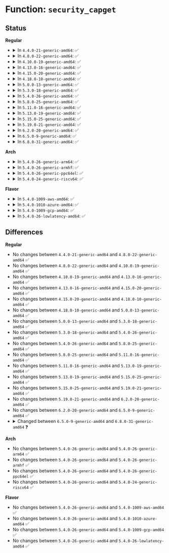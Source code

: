 # Function: <code>security_capget</code>

## Status
<b>Regular</b>
<ul>
<li>
<details>
<summary>In <code>4.4.0-21-generic-amd64</code>: ✅</summary>

```c
int security_capget(struct task_struct * target, kernel_cap_t * effective, kernel_cap_t * inheritable, kernel_cap_t * permitted)
```

```json
{
  "name": "security_capget",
  "collision_type": "Unique Global",
  "inline_type": "No",
  "funcs": [
    {
      "addr": 18446744071582239888,
      "name": "security_capget",
      "external": true,
      "loc": "security/security.c:166",
      "file": "security/security.c",
      "inline": "seen, unknown",
      "caller_inline": [],
      "caller_func": [
        "kernel/capability.c:SyS_capget",
        "kernel/capability.c:SyS_capget"
      ]
    }
  ],
  "symbols": [
    {
      "addr": 18446744071582239888,
      "name": "security_capget",
      "section": ".text",
      "bind": "STB_GLOBAL",
      "size": 103
    }
  ]
}
```
</details>
</li>
<li>
<details>
<summary>In <code>4.8.0-22-generic-amd64</code>: ✅</summary>

```c
int security_capget(struct task_struct * target, kernel_cap_t * effective, kernel_cap_t * inheritable, kernel_cap_t * permitted)
```

```json
{
  "name": "security_capget",
  "collision_type": "Unique Global",
  "inline_type": "No",
  "funcs": [
    {
      "addr": 18446744071582458560,
      "name": "security_capget",
      "external": true,
      "loc": "security/security.c:167",
      "file": "security/security.c",
      "inline": "seen, unknown",
      "caller_inline": [],
      "caller_func": [
        "kernel/capability.c:SyS_capget",
        "kernel/capability.c:SyS_capget"
      ]
    }
  ],
  "symbols": [
    {
      "addr": 18446744071582458560,
      "name": "security_capget",
      "section": ".text",
      "bind": "STB_GLOBAL",
      "size": 103
    }
  ]
}
```
</details>
</li>
<li>
<details>
<summary>In <code>4.10.0-19-generic-amd64</code>: ✅</summary>

```c
int security_capget(struct task_struct * target, kernel_cap_t * effective, kernel_cap_t * inheritable, kernel_cap_t * permitted)
```

```json
{
  "name": "security_capget",
  "collision_type": "Unique Global",
  "inline_type": "No",
  "funcs": [
    {
      "addr": 18446744071582551024,
      "name": "security_capget",
      "external": true,
      "loc": "security/security.c:167",
      "file": "security/security.c",
      "inline": "seen, unknown",
      "caller_inline": [],
      "caller_func": [
        "kernel/capability.c:SyS_capget",
        "kernel/capability.c:SyS_capget"
      ]
    }
  ],
  "symbols": [
    {
      "addr": 18446744071582551024,
      "name": "security_capget",
      "section": ".text",
      "bind": "STB_GLOBAL",
      "size": 103
    }
  ]
}
```
</details>
</li>
<li>
<details>
<summary>In <code>4.13.0-16-generic-amd64</code>: ✅</summary>

```c
int security_capget(struct task_struct * target, kernel_cap_t * effective, kernel_cap_t * inheritable, kernel_cap_t * permitted)
```

```json
{
  "name": "security_capget",
  "collision_type": "Unique Global",
  "inline_type": "No",
  "funcs": [
    {
      "addr": 18446744071582637920,
      "name": "security_capget",
      "external": true,
      "loc": "security/security.c:738",
      "file": "security/security.c",
      "inline": "seen, unknown",
      "caller_inline": [],
      "caller_func": [
        "kernel/capability.c:SyS_capget",
        "kernel/capability.c:SyS_capget"
      ]
    }
  ],
  "symbols": [
    {
      "addr": 18446744071582637920,
      "name": "security_capget",
      "section": ".text",
      "bind": "STB_GLOBAL",
      "size": 103
    }
  ]
}
```
</details>
</li>
<li>
<details>
<summary>In <code>4.15.0-20-generic-amd64</code>: ✅</summary>

```c
int security_capget(struct task_struct * target, kernel_cap_t * effective, kernel_cap_t * inheritable, kernel_cap_t * permitted)
```

```json
{
  "name": "security_capget",
  "collision_type": "Unique Global",
  "inline_type": "No",
  "funcs": [
    {
      "addr": 18446744071582791904,
      "name": "security_capget",
      "external": true,
      "loc": "security/security.c:688",
      "file": "security/security.c",
      "inline": "seen, unknown",
      "caller_inline": [],
      "caller_func": [
        "kernel/capability.c:SyS_capget",
        "kernel/capability.c:SyS_capget"
      ]
    }
  ],
  "symbols": [
    {
      "addr": 18446744071582791904,
      "name": "security_capget",
      "section": ".text",
      "bind": "STB_GLOBAL",
      "size": 109
    }
  ]
}
```
</details>
</li>
<li>
<details>
<summary>In <code>4.18.0-10-generic-amd64</code>: ✅</summary>

```c
int security_capget(struct task_struct * target, kernel_cap_t * effective, kernel_cap_t * inheritable, kernel_cap_t * permitted)
```

```json
{
  "name": "security_capget",
  "collision_type": "Unique Global",
  "inline_type": "No",
  "funcs": [
    {
      "addr": 18446744071582990304,
      "name": "security_capget",
      "external": true,
      "loc": "security/security.c:265",
      "file": "security/security.c",
      "inline": "seen, unknown",
      "caller_inline": [],
      "caller_func": [
        "kernel/capability.c:__ia32_sys_capget",
        "kernel/capability.c:__ia32_sys_capget",
        "kernel/capability.c:__x64_sys_capget",
        "kernel/capability.c:__x64_sys_capget"
      ]
    }
  ],
  "symbols": [
    {
      "addr": 18446744071582990304,
      "name": "security_capget",
      "section": ".text",
      "bind": "STB_GLOBAL",
      "size": 88
    }
  ]
}
```
</details>
</li>
<li>
<details>
<summary>In <code>5.0.0-13-generic-amd64</code>: ✅</summary>

```c
int security_capget(struct task_struct * target, kernel_cap_t * effective, kernel_cap_t * inheritable, kernel_cap_t * permitted)
```

```json
{
  "name": "security_capget",
  "collision_type": "Unique Global",
  "inline_type": "No",
  "funcs": [
    {
      "addr": 18446744071583101968,
      "name": "security_capget",
      "external": true,
      "loc": "security/security.c:751",
      "file": "security/security.c",
      "inline": "seen, unknown",
      "caller_inline": [],
      "caller_func": [
        "kernel/capability.c:__ia32_sys_capget",
        "kernel/capability.c:__ia32_sys_capget",
        "kernel/capability.c:__x64_sys_capget",
        "kernel/capability.c:__x64_sys_capget"
      ]
    }
  ],
  "symbols": [
    {
      "addr": 18446744071583101968,
      "name": "security_capget",
      "section": ".text",
      "bind": "STB_GLOBAL",
      "size": 88
    }
  ]
}
```
</details>
</li>
<li>
<details>
<summary>In <code>5.3.0-18-generic-amd64</code>: ✅</summary>

```c
int security_capget(struct task_struct * target, kernel_cap_t * effective, kernel_cap_t * inheritable, kernel_cap_t * permitted)
```

```json
{
  "name": "security_capget",
  "collision_type": "Unique Global",
  "inline_type": "No",
  "funcs": [
    {
      "addr": 18446744071583287408,
      "name": "security_capget",
      "external": true,
      "loc": "security/security.c:750",
      "file": "security/security.c",
      "inline": "seen, unknown",
      "caller_inline": [],
      "caller_func": [
        "kernel/capability.c:__ia32_sys_capget",
        "kernel/capability.c:__ia32_sys_capget",
        "kernel/capability.c:__x64_sys_capget",
        "kernel/capability.c:__x64_sys_capget"
      ]
    }
  ],
  "symbols": [
    {
      "addr": 18446744071583287408,
      "name": "security_capget",
      "section": ".text",
      "bind": "STB_GLOBAL",
      "size": 101
    }
  ]
}
```
</details>
</li>
<li>
<details>
<summary>In <code>5.4.0-26-generic-amd64</code>: ✅</summary>

```c
int security_capget(struct task_struct * target, kernel_cap_t * effective, kernel_cap_t * inheritable, kernel_cap_t * permitted)
```

```json
{
  "name": "security_capget",
  "collision_type": "Unique Global",
  "inline_type": "No",
  "funcs": [
    {
      "addr": 18446744071583392720,
      "name": "security_capget",
      "external": true,
      "loc": "security/security.c:784",
      "file": "security/security.c",
      "inline": "seen, unknown",
      "caller_inline": [],
      "caller_func": [
        "kernel/capability.c:__ia32_sys_capget",
        "kernel/capability.c:__ia32_sys_capget",
        "kernel/capability.c:__x64_sys_capget",
        "kernel/capability.c:__x64_sys_capget"
      ]
    }
  ],
  "symbols": [
    {
      "addr": 18446744071583392720,
      "name": "security_capget",
      "section": ".text",
      "bind": "STB_GLOBAL",
      "size": 88
    }
  ]
}
```
</details>
</li>
<li>
<details>
<summary>In <code>5.8.0-25-generic-amd64</code>: ✅</summary>

```c
int security_capget(struct task_struct * target, kernel_cap_t * effective, kernel_cap_t * inheritable, kernel_cap_t * permitted)
```

```json
{
  "name": "security_capget",
  "collision_type": "Unique Global",
  "inline_type": "No",
  "funcs": [
    {
      "addr": 18446744071583732112,
      "name": "security_capget",
      "external": true,
      "loc": "security/security.c:927",
      "file": "security/security.c",
      "inline": "seen, unknown",
      "caller_inline": [],
      "caller_func": [
        "kernel/capability.c:__do_sys_capget",
        "kernel/capability.c:__do_sys_capget"
      ]
    }
  ],
  "symbols": [
    {
      "addr": 18446744071583732112,
      "name": "security_capget",
      "section": ".text",
      "bind": "STB_GLOBAL",
      "size": 88
    }
  ]
}
```
</details>
</li>
<li>
<details>
<summary>In <code>5.11.0-16-generic-amd64</code>: ✅</summary>

```c
int security_capget(struct task_struct * target, kernel_cap_t * effective, kernel_cap_t * inheritable, kernel_cap_t * permitted)
```

```json
{
  "name": "security_capget",
  "collision_type": "Unique Global",
  "inline_type": "No",
  "funcs": [
    {
      "addr": 18446744071583852432,
      "name": "security_capget",
      "external": true,
      "loc": "security/security.c:929",
      "file": "security/security.c",
      "inline": "seen, unknown",
      "caller_inline": [],
      "caller_func": [
        "kernel/capability.c:__do_sys_capget",
        "kernel/capability.c:__do_sys_capget"
      ]
    }
  ],
  "symbols": [
    {
      "addr": 18446744071583852432,
      "name": "security_capget",
      "section": ".text",
      "bind": "STB_GLOBAL",
      "size": 88
    }
  ]
}
```
</details>
</li>
<li>
<details>
<summary>In <code>5.13.0-19-generic-amd64</code>: ✅</summary>

```c
int security_capget(struct task_struct * target, kernel_cap_t * effective, kernel_cap_t * inheritable, kernel_cap_t * permitted)
```

```json
{
  "name": "security_capget",
  "collision_type": "Unique Global",
  "inline_type": "No",
  "funcs": [
    {
      "addr": 18446744071583877248,
      "name": "security_capget",
      "external": true,
      "loc": "security/security.c:953",
      "file": "security/security.c",
      "inline": "seen, unknown",
      "caller_inline": [],
      "caller_func": [
        "kernel/capability.c:__do_sys_capget",
        "kernel/capability.c:__do_sys_capget"
      ]
    }
  ],
  "symbols": [
    {
      "addr": 18446744071583877248,
      "name": "security_capget",
      "section": ".text",
      "bind": "STB_GLOBAL",
      "size": 88
    }
  ]
}
```
</details>
</li>
<li>
<details>
<summary>In <code>5.15.0-25-generic-amd64</code>: ✅</summary>

```c
int security_capget(struct task_struct * target, kernel_cap_t * effective, kernel_cap_t * inheritable, kernel_cap_t * permitted)
```

```json
{
  "name": "security_capget",
  "collision_type": "Unique Global",
  "inline_type": "No",
  "funcs": [
    {
      "addr": 18446744071584242176,
      "name": "security_capget",
      "external": true,
      "loc": "security/security.c:953",
      "file": "security/security.c",
      "inline": "seen, unknown",
      "caller_inline": [],
      "caller_func": [
        "kernel/capability.c:__do_sys_capget",
        "kernel/capability.c:__do_sys_capget"
      ]
    }
  ],
  "symbols": [
    {
      "addr": 18446744071584242176,
      "name": "security_capget",
      "section": ".text",
      "bind": "STB_GLOBAL",
      "size": 88
    }
  ]
}
```
</details>
</li>
<li>
<details>
<summary>In <code>5.19.0-21-generic-amd64</code>: ✅</summary>

```c
int security_capget(struct task_struct * target, kernel_cap_t * effective, kernel_cap_t * inheritable, kernel_cap_t * permitted)
```

```json
{
  "name": "security_capget",
  "collision_type": "Unique Global",
  "inline_type": "No",
  "funcs": [
    {
      "addr": 18446744071584848928,
      "name": "security_capget",
      "external": true,
      "loc": "security/security.c:952",
      "file": "security/security.c",
      "inline": "seen, unknown",
      "caller_inline": [],
      "caller_func": [
        "kernel/capability.c:__do_sys_capget",
        "kernel/capability.c:__do_sys_capget"
      ]
    }
  ],
  "symbols": [
    {
      "addr": 18446744071584848928,
      "name": "security_capget",
      "section": ".text",
      "bind": "STB_GLOBAL",
      "size": 125
    }
  ]
}
```
</details>
</li>
<li>
<details>
<summary>In <code>6.2.0-20-generic-amd64</code>: ✅</summary>

```c
int security_capget(struct task_struct * target, kernel_cap_t * effective, kernel_cap_t * inheritable, kernel_cap_t * permitted)
```

```json
{
  "name": "security_capget",
  "collision_type": "Unique Global",
  "inline_type": "No",
  "funcs": [
    {
      "addr": 18446744071585551424,
      "name": "security_capget",
      "external": true,
      "loc": "security/security.c:950",
      "file": "security/security.c",
      "inline": "seen, unknown",
      "caller_inline": [],
      "caller_func": [
        "kernel/capability.c:__do_sys_capget",
        "kernel/capability.c:__do_sys_capget"
      ]
    }
  ],
  "symbols": [
    {
      "addr": 18446744071585551424,
      "name": "security_capget",
      "section": ".text",
      "bind": "STB_GLOBAL",
      "size": 125
    }
  ]
}
```
</details>
</li>
<li>
<details>
<summary>In <code>6.5.0-9-generic-amd64</code>: ✅</summary>

```c
int security_capget(struct task_struct * target, kernel_cap_t * effective, kernel_cap_t * inheritable, kernel_cap_t * permitted)
```

```json
{
  "name": "security_capget",
  "collision_type": "Unique Global",
  "inline_type": "No",
  "funcs": [
    {
      "addr": 18446744071585782208,
      "name": "security_capget",
      "external": true,
      "loc": "security/security.c:1032",
      "file": "security/security.c",
      "inline": "seen, unknown",
      "caller_inline": [],
      "caller_func": [
        "kernel/capability.c:__do_sys_capget",
        "kernel/capability.c:__do_sys_capget"
      ]
    }
  ],
  "symbols": [
    {
      "addr": 18446744071585782208,
      "name": "security_capget",
      "section": ".text",
      "bind": "STB_GLOBAL",
      "size": 125
    }
  ]
}
```
</details>
</li>
<li>
<details>
<summary>In <code>6.8.0-31-generic-amd64</code>: ✅</summary>

```c
int security_capget(const struct task_struct * target, kernel_cap_t * effective, kernel_cap_t * inheritable, kernel_cap_t * permitted)
```

```json
{
  "name": "security_capget",
  "collision_type": "Unique Global",
  "inline_type": "No",
  "funcs": [
    {
      "addr": 18446744071586030320,
      "name": "security_capget",
      "external": true,
      "loc": "security/security.c:1075",
      "file": "security/security.c",
      "inline": "seen, unknown",
      "caller_inline": [],
      "caller_func": [
        "kernel/capability.c:__do_sys_capget",
        "kernel/capability.c:__do_sys_capget"
      ]
    }
  ],
  "symbols": [
    {
      "addr": 18446744071586030320,
      "name": "security_capget",
      "section": ".text",
      "bind": "STB_GLOBAL",
      "size": 125
    }
  ]
}
```
</details>
</li>
</ul>
<b>Arch</b>
<ul>
<li>
<details>
<summary>In <code>5.4.0-26-generic-arm64</code>: ✅</summary>

```c
int security_capget(struct task_struct * target, kernel_cap_t * effective, kernel_cap_t * inheritable, kernel_cap_t * permitted)
```

```json
{
  "name": "security_capget",
  "collision_type": "Unique Global",
  "inline_type": "No",
  "funcs": [
    {
      "addr": 18446603336495143928,
      "name": "security_capget",
      "external": true,
      "loc": "security/security.c:784",
      "file": "security/security.c",
      "inline": "seen, unknown",
      "caller_inline": [],
      "caller_func": [
        "kernel/capability.c:__arm64_sys_capget",
        "kernel/capability.c:__arm64_sys_capget"
      ]
    }
  ],
  "symbols": [
    {
      "addr": 18446603336495143928,
      "name": "security_capget",
      "section": ".text",
      "bind": "STB_GLOBAL",
      "size": 116
    }
  ]
}
```
</details>
</li>
<li>
<details>
<summary>In <code>5.4.0-26-generic-armhf</code>: ✅</summary>

```c
int security_capget(struct task_struct * target, kernel_cap_t * effective, kernel_cap_t * inheritable, kernel_cap_t * permitted)
```

```json
{
  "name": "security_capget",
  "collision_type": "Unique Global",
  "inline_type": "No",
  "funcs": [
    {
      "addr": 3228531684,
      "name": "security_capget",
      "external": true,
      "loc": "security/security.c:784",
      "file": "security/security.c",
      "inline": "seen, unknown",
      "caller_inline": [],
      "caller_func": [
        "kernel/capability.c:__se_sys_capget",
        "kernel/capability.c:__se_sys_capget"
      ]
    }
  ],
  "symbols": [
    {
      "addr": 3228531684,
      "name": "security_capget",
      "section": ".text",
      "bind": "STB_GLOBAL",
      "size": 108
    }
  ]
}
```
</details>
</li>
<li>
<details>
<summary>In <code>5.4.0-26-generic-ppc64el</code>: ✅</summary>

```c
int security_capget(struct task_struct * target, kernel_cap_t * effective, kernel_cap_t * inheritable, kernel_cap_t * permitted)
```

```json
{
  "name": "security_capget",
  "collision_type": "Unique Global",
  "inline_type": "No",
  "funcs": [
    {
      "addr": 13835058055289063088,
      "name": "security_capget",
      "external": true,
      "loc": "security/security.c:784",
      "file": "security/security.c",
      "inline": "seen, unknown",
      "caller_inline": [],
      "caller_func": [
        "kernel/capability.c:__se_sys_capget",
        "kernel/capability.c:__se_sys_capget"
      ]
    }
  ],
  "symbols": [
    {
      "addr": 13835058055289063088,
      "name": "security_capget",
      "section": ".text",
      "bind": "STB_GLOBAL",
      "size": 228
    }
  ]
}
```
</details>
</li>
<li>
<details>
<summary>In <code>5.4.0-24-generic-riscv64</code>: ✅</summary>

```c
int security_capget(struct task_struct * target, kernel_cap_t * effective, kernel_cap_t * inheritable, kernel_cap_t * permitted)
```

```json
{
  "name": "security_capget",
  "collision_type": "Unique Global",
  "inline_type": "No",
  "funcs": [
    {
      "addr": 18446743936274392996,
      "name": "security_capget",
      "external": true,
      "loc": "security/security.c:784",
      "file": "security/security.c",
      "inline": "seen, unknown",
      "caller_inline": [],
      "caller_func": [
        "kernel/capability.c:__se_sys_capget",
        "kernel/capability.c:__se_sys_capget"
      ]
    }
  ],
  "symbols": [
    {
      "addr": 18446743936274392996,
      "name": "security_capget",
      "section": ".text",
      "bind": "STB_GLOBAL",
      "size": 84
    }
  ]
}
```
</details>
</li>
</ul>
<b>Flavor</b>
<ul>
<li>
<details>
<summary>In <code>5.4.0-1009-aws-amd64</code>: ✅</summary>

```c
int security_capget(struct task_struct * target, kernel_cap_t * effective, kernel_cap_t * inheritable, kernel_cap_t * permitted)
```

```json
{
  "name": "security_capget",
  "collision_type": "Unique Global",
  "inline_type": "No",
  "funcs": [
    {
      "addr": 18446744071583361456,
      "name": "security_capget",
      "external": true,
      "loc": "security/security.c:784",
      "file": "security/security.c",
      "inline": "seen, unknown",
      "caller_inline": [],
      "caller_func": [
        "kernel/capability.c:__ia32_sys_capget",
        "kernel/capability.c:__ia32_sys_capget",
        "kernel/capability.c:__x64_sys_capget",
        "kernel/capability.c:__x64_sys_capget"
      ]
    }
  ],
  "symbols": [
    {
      "addr": 18446744071583361456,
      "name": "security_capget",
      "section": ".text",
      "bind": "STB_GLOBAL",
      "size": 88
    }
  ]
}
```
</details>
</li>
<li>
<details>
<summary>In <code>5.4.0-1010-azure-amd64</code>: ✅</summary>

```c
int security_capget(struct task_struct * target, kernel_cap_t * effective, kernel_cap_t * inheritable, kernel_cap_t * permitted)
```

```json
{
  "name": "security_capget",
  "collision_type": "Unique Global",
  "inline_type": "No",
  "funcs": [
    {
      "addr": 18446744071583298560,
      "name": "security_capget",
      "external": true,
      "loc": "security/security.c:784",
      "file": "security/security.c",
      "inline": "seen, unknown",
      "caller_inline": [],
      "caller_func": [
        "kernel/capability.c:__ia32_sys_capget",
        "kernel/capability.c:__ia32_sys_capget",
        "kernel/capability.c:__x64_sys_capget",
        "kernel/capability.c:__x64_sys_capget"
      ]
    }
  ],
  "symbols": [
    {
      "addr": 18446744071583298560,
      "name": "security_capget",
      "section": ".text",
      "bind": "STB_GLOBAL",
      "size": 88
    }
  ]
}
```
</details>
</li>
<li>
<details>
<summary>In <code>5.4.0-1009-gcp-amd64</code>: ✅</summary>

```c
int security_capget(struct task_struct * target, kernel_cap_t * effective, kernel_cap_t * inheritable, kernel_cap_t * permitted)
```

```json
{
  "name": "security_capget",
  "collision_type": "Unique Global",
  "inline_type": "No",
  "funcs": [
    {
      "addr": 18446744071583345232,
      "name": "security_capget",
      "external": true,
      "loc": "security/security.c:784",
      "file": "security/security.c",
      "inline": "seen, unknown",
      "caller_inline": [],
      "caller_func": [
        "kernel/capability.c:__ia32_sys_capget",
        "kernel/capability.c:__ia32_sys_capget",
        "kernel/capability.c:__x64_sys_capget",
        "kernel/capability.c:__x64_sys_capget"
      ]
    }
  ],
  "symbols": [
    {
      "addr": 18446744071583345232,
      "name": "security_capget",
      "section": ".text",
      "bind": "STB_GLOBAL",
      "size": 88
    }
  ]
}
```
</details>
</li>
<li>
<details>
<summary>In <code>5.4.0-26-lowlatency-amd64</code>: ✅</summary>

```c
int security_capget(struct task_struct * target, kernel_cap_t * effective, kernel_cap_t * inheritable, kernel_cap_t * permitted)
```

```json
{
  "name": "security_capget",
  "collision_type": "Unique Global",
  "inline_type": "No",
  "funcs": [
    {
      "addr": 18446744071583440416,
      "name": "security_capget",
      "external": true,
      "loc": "security/security.c:784",
      "file": "security/security.c",
      "inline": "seen, unknown",
      "caller_inline": [],
      "caller_func": [
        "kernel/capability.c:__ia32_sys_capget",
        "kernel/capability.c:__ia32_sys_capget",
        "kernel/capability.c:__x64_sys_capget",
        "kernel/capability.c:__x64_sys_capget"
      ]
    }
  ],
  "symbols": [
    {
      "addr": 18446744071583440416,
      "name": "security_capget",
      "section": ".text",
      "bind": "STB_GLOBAL",
      "size": 88
    }
  ]
}
```
</details>
</li>
</ul>

## Differences
<b>Regular</b>
<ul>
<li>
No changes between <code>4.4.0-21-generic-amd64</code> and <code>4.8.0-22-generic-amd64</code> ✅
</li>
<li>
No changes between <code>4.8.0-22-generic-amd64</code> and <code>4.10.0-19-generic-amd64</code> ✅
</li>
<li>
No changes between <code>4.10.0-19-generic-amd64</code> and <code>4.13.0-16-generic-amd64</code> ✅
</li>
<li>
No changes between <code>4.13.0-16-generic-amd64</code> and <code>4.15.0-20-generic-amd64</code> ✅
</li>
<li>
No changes between <code>4.15.0-20-generic-amd64</code> and <code>4.18.0-10-generic-amd64</code> ✅
</li>
<li>
No changes between <code>4.18.0-10-generic-amd64</code> and <code>5.0.0-13-generic-amd64</code> ✅
</li>
<li>
No changes between <code>5.0.0-13-generic-amd64</code> and <code>5.3.0-18-generic-amd64</code> ✅
</li>
<li>
No changes between <code>5.3.0-18-generic-amd64</code> and <code>5.4.0-26-generic-amd64</code> ✅
</li>
<li>
No changes between <code>5.4.0-26-generic-amd64</code> and <code>5.8.0-25-generic-amd64</code> ✅
</li>
<li>
No changes between <code>5.8.0-25-generic-amd64</code> and <code>5.11.0-16-generic-amd64</code> ✅
</li>
<li>
No changes between <code>5.11.0-16-generic-amd64</code> and <code>5.13.0-19-generic-amd64</code> ✅
</li>
<li>
No changes between <code>5.13.0-19-generic-amd64</code> and <code>5.15.0-25-generic-amd64</code> ✅
</li>
<li>
No changes between <code>5.15.0-25-generic-amd64</code> and <code>5.19.0-21-generic-amd64</code> ✅
</li>
<li>
No changes between <code>5.19.0-21-generic-amd64</code> and <code>6.2.0-20-generic-amd64</code> ✅
</li>
<li>
No changes between <code>6.2.0-20-generic-amd64</code> and <code>6.5.0-9-generic-amd64</code> ✅
</li>
<li>
<details>
<summary>Changed between <code>6.5.0-9-generic-amd64</code> and <code>6.8.0-31-generic-amd64</code> ❓</summary>
<ul>
<li>
<b>Param type changed. </b>
<code>struct task_struct * target</code> ➡️ <code>const struct task_struct * target</code>
</li>
</ul>
</details>
</li>
</ul>
<b>Arch</b>
<ul>
<li>
No changes between <code>5.4.0-26-generic-amd64</code> and <code>5.4.0-26-generic-arm64</code> ✅
</li>
<li>
No changes between <code>5.4.0-26-generic-amd64</code> and <code>5.4.0-26-generic-armhf</code> ✅
</li>
<li>
No changes between <code>5.4.0-26-generic-amd64</code> and <code>5.4.0-26-generic-ppc64el</code> ✅
</li>
<li>
No changes between <code>5.4.0-26-generic-amd64</code> and <code>5.4.0-24-generic-riscv64</code> ✅
</li>
</ul>
<b>Flavor</b>
<ul>
<li>
No changes between <code>5.4.0-26-generic-amd64</code> and <code>5.4.0-1009-aws-amd64</code> ✅
</li>
<li>
No changes between <code>5.4.0-26-generic-amd64</code> and <code>5.4.0-1010-azure-amd64</code> ✅
</li>
<li>
No changes between <code>5.4.0-26-generic-amd64</code> and <code>5.4.0-1009-gcp-amd64</code> ✅
</li>
<li>
No changes between <code>5.4.0-26-generic-amd64</code> and <code>5.4.0-26-lowlatency-amd64</code> ✅
</li>
</ul>
